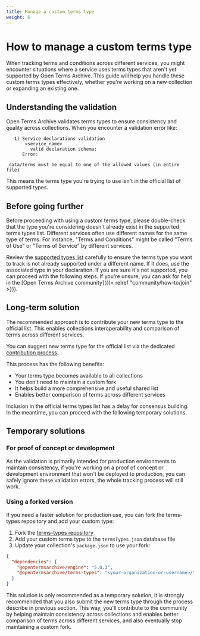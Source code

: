 ```yaml
---
title: Manage a custom terms type
weight: 6
---
```


# How to manage a custom terms type

When tracking terms and conditions across different services, you might encounter situations where a service uses terms types that aren't yet supported by Open Terms Archive. 
This guide will help you handle these custom terms types effectively, whether you're working on a new collection or expanding an existing one.

## Understanding the validation

Open Terms Archive validates terms types to ensure consistency and quality across collections. When you encounter a validation error like:

```shell
   1) Service declarations validation
       <service_name>
         valid declaration schema:
      Error:

 data/terms must be equal to one of the allowed values (in entire file)
```

This means the terms type you're trying to use isn't in the official list of supported types.

## Before going further

Before proceeding with using a custom terms type, please double-check that the type you're considering doesn't already exist in the supported terms types list. Different services often use different names for the same type of terms. For instance, "Terms and Conditions" might be called "Terms of Use" or "Terms of Service" by different services.

Review the [supported types list](https://github.com/OpenTermsArchive/terms-types/blob/main/termsTypes.json) carefully to ensure the terms type you want to track is not already supported under a different name. If it does, use the associated type in your declaration. If you are sure it's not supported, you can proceed with the following steps. If you're unsure, you can ask for help in the [Open Terms Archive community]({{< relref "community/how-to/join" >}}). 

## Long-term solution

The recommended approach is to contribute your new terms type to the official list. This enables collections interoperability and comparison of terms across different services.

You can suggest new terms type for the official list via the dedicated [contribution process](https://github.com/OpenTermsArchive/terms-types/blob/main/CONTRIBUTING.md#add-new-terms-types).

This process has the following benefits:

- Your terms type becomes available to all collections
- You don't need to maintain a custom fork
- It helps build a more comprehensive and useful shared list
- Enables better comparison of terms across different services

Inclusion in the official terms types list has a delay for consensus building. In the meantime, you can proceed with the following temporary solutions.

## Temporary solutions

### For proof of concept or development

As the validation is primarily intended for production environments to maintain consistency, if you're working on a proof of concept or development environment that won't be deployed to production, you can safely ignore these validation errors, the whole tracking process will still work. 

### Using a forked version

If you need a faster solution for production use, you can fork the terms-types repository and add your custom type:

1. Fork the [terms-types repository](https://github.com/OpenTermsArchive/terms-types)
2. Add your custom terms type to the `termsTypes.json` database file
3. Update your collection's `package.json` to use your fork:

```json
{
  "dependencies": {
    "@opentermsarchive/engine": "5.0.3",
    "@opentermsarchive/terms-types": "<your-organization-or-username>/terms-types#main"
  }
}
```

This solution is only recommended as a temporary solution, it is strongly recommended that you also submit the new terms type through the process describe in previous section. This way, you'll contribute to the community by helping maintain consistency across collections and enables better comparison of terms across different services, and also eventually stop maintaining a custom fork.
